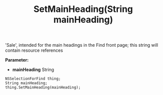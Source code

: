 ﻿---
uid: crmscript_ref_NSSelectionForFind_SetMainHeading
title: SetMainHeading(String mainHeading)
intellisense: NSSelectionForFind.SetMainHeading
keywords: NSSelectionForFind, GetMainHeading
so.topic: reference
---

'Sale', intended for the main headings in the Find front page; this string will contain resource references

**Parameter:** 
 - **mainHeading** String

```crmscript
NSSelectionForFind thing;
String mainHeading;
thing.SetMainHeading(mainHeading);
```

